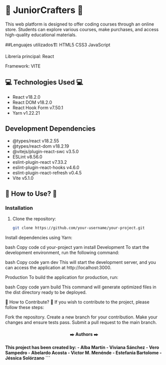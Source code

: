 # 🚀 JuniorCrafters 🚀

This web platform is designed to offer coding courses through an online store. Students can explore various courses, make purchases, and access high-quality educational materials.

##Lenguajes utilizados🏗️
HTML5 CSS3 JavaScript

Librería principal: React

Framework: VITE

## 💻 Technologies Used 💻
- React v18.2.0
- React DOM v18.2.0
- React Hook Form v7.50.1
- Yarn v1.22.21

## Development Dependencies
- @types/react v18.2.55
- @types/react-dom v18.2.19
- @vitejs/plugin-react-swc v3.5.0
- ESLint v8.56.0
- eslint-plugin-react v7.33.2
- eslint-plugin-react-hooks v4.6.0
- eslint-plugin-react-refresh v0.4.5
- Vite v5.1.0

## 📢 How to Use? 📢

### Installation
1. Clone the repository:

   ```bash
   git clone https://github.com/your-username/your-project.git
Install dependencies using Yarn:

bash
Copy code
cd your-project
yarn install
Development
To start the development environment, run the following command:

bash
Copy code
yarn dev
This will start the development server, and you can access the application at http://localhost:3000.

Production
To build the application for production, run:

bash
Copy code
yarn build
This command will generate optimized files in the dist directory ready to be deployed.

🔨 How to Contribute? 🔨
If you wish to contribute to the project, please follow these steps:

Fork the repository.
Create a new branch for your contribution.
Make your changes and ensure tests pass.
Submit a pull request to the main branch.
<h4 align="center">
✒️ Authors ✒️
<h4/>
This project has been created by:
- Alba Martín
- Viviana Sánchez
- Vero Sampedro
- Abelardo Acosta
- Victor M. Menénde
- Estefania Bartolome
- Jéssica Solórzano
```
